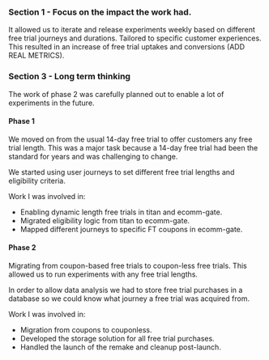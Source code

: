 ### Section 1 - Focus on the impact the work had.
It allowed us to iterate and release experiments weekly based on different free trial journeys and durations. Tailored to specific customer experiences. This resulted in an increase of free trial uptakes and conversions (ADD REAL METRICS).

### Section 3 - Long term thinking
The work of phase 2 was carefully planned out to enable a lot of experiments in the future.

#### Phase 1
We moved on from the usual 14-day free trial to offer customers any free trial length. This was a major task because a 14-day free trial had been the standard for years and was challenging to change.

We started using user journeys to set different free trial lengths and eligibility criteria.

Work I was involved in:
- Enabling dynamic length free trials in titan and ecomm-gate.
- Migrated eligibility logic from titan to ecomm-gate.
- Mapped different journeys to specific FT coupons in ecomm-gate.

#### Phase 2
Migrating from coupon-based free trials to coupon-less free trials. This allowed us to run experiments with any free trial lengths.

In order to allow data analysis we had to store free trial purchases in a database so we could know what journey a free trial was acquired from.

Work I was involved in:
- Migration from coupons to couponless.
- Developed the storage solution for all free trial purchases.
- Handled the launch of the remake and cleanup post-launch.